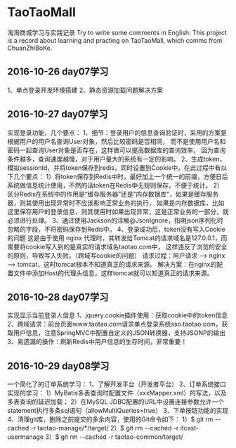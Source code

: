 # TaoTaoMall
淘淘商城学习与实践记录
Try to write some comments in English:
This project is a record about learning and practing on TaoTaoMall, which comms from ChuanZhiBoKe.

## 2016-10-26 day07学习
1、单点登录开发环境搭建
2、静态资源加载问题解决方案

## 2016-10-27 day07学习
实现登录功能，几个要点：
1、细节：登录用户的信息查询验证时，采用的方案是根据用户的用户名查询User对象，然后比较密码是否相同，
		而不是使用用户名和密码一起查询User对象是否存在，这样做可以提高数据库的查询效率，
		因为查询条件越多，查询速度越慢，对于用户量大的系统有一定的影响。
2、生成token，模拟sessionId，并将token保存到redis，同时设置到Cookie中。在此过程中有以下几个要点：
1）将token保存到Redis中时，最好加上一个统一的前缀，方便日后系统做信息统计使用，不然的话token在Redis中无规则保存，不便于统计。
2）区分Redis在系统中的作用是“缓存服务器”还是“内存数据库”，如果是缓存服务器，则其使用出现异常时不应该影响正常业务的执行，
	如果是内存数据库，比如这里保存用户的登录信息，则其使用时如果出现异常，这是正常业务的一部分，就必须进行处理。
3、通过使用Jackson的注解@JsonIgnore，指明json序列化时忽略的字段，不将密码保存到Redis中。
4、登录成功后，token没有写入Cookie的问题
	这是由于使用 nginx 代理时，其转发给Tomcat的请求域名是127.0.0.1，而需要将cookie写入到的是真实的请求域名taotao.com中，
	这样违反了浏览的安全的原则，导致写入失败。（跨域写cookie的问题）
	请求过程：用户请求 --> nginx --> tomcat，这时tomcat根本不知道真正的请求来源。
	解决方案：在nginx的配置文件中添加Host的代理头信息，这样tomcat就可以知道真正的请求来源。
	
## 2016-10-28 day07学习
实现显示当前登录人信息
1、jquery.cookie插件使用：获取cookie中的token信息
2、跨域请求：前台页面www.taotao.com请求单点登录系统sso.taotao.com，获取用户信息，注意SpringMVC中配置自定义的JSON转换器，支持JSONP的输出
3、易遗漏的操作：刷新Redis中用户信息的生存时间，非常重要！
## 2016-10-29 day08学习
一个简化了的订单系统学习：
1、了解开发平台（开发者平台）
2、订单系统接口实现的学习：
1）MyBatis多表查询时配置文件（xxxMapper.xml）的写法，以及多表查询的延迟加载；
2）在MySQL JDBC配置的URL中设置连接参数允许一个statement执行多条sql语句（allowMultiQueries=true）
3、下单按钮功能的实现
4、清理git库，删除之前提交的多余内容，使用的Git命令如下：
1）$ git rm --cached -r taotao-manage/*/target/
2）$ git rm --cached -r itcast-usermanage
3）$ git rm --cached -r taotao-common/target/
